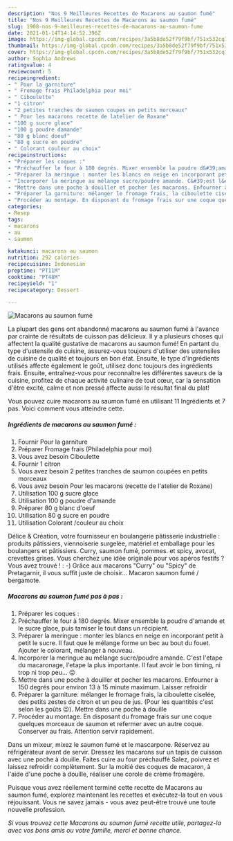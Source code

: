 ```yaml
---
description: "Nos 9 Meilleures Recettes de Macarons au saumon fumé"
title: "Nos 9 Meilleures Recettes de Macarons au saumon fumé"
slug: 1908-nos-9-meilleures-recettes-de-macarons-au-saumon-fume
date: 2021-01-14T14:14:52.396Z
image: https://img-global.cpcdn.com/recipes/3a5b8de52f79f9bf/751x532cq70/macarons-au-saumon-fume-photo-principale-de-la-recette.jpg
thumbnail: https://img-global.cpcdn.com/recipes/3a5b8de52f79f9bf/751x532cq70/macarons-au-saumon-fume-photo-principale-de-la-recette.jpg
cover: https://img-global.cpcdn.com/recipes/3a5b8de52f79f9bf/751x532cq70/macarons-au-saumon-fume-photo-principale-de-la-recette.jpg
author: Sophia Andrews
ratingvalue: 4
reviewcount: 5
recipeingredient:
- " Pour la garniture"
- " Fromage frais Philadelphia pour moi"
- " Ciboulette"
- "1 citron"
- "2 petites tranches de saumon coupes en petits morceaux"
- " Pour les macarons recette de latelier de Roxane"
- "100 g sucre glace"
- "100 g poudre damande"
- "80 g blanc doeuf"
- "80 g sucre en poudre"
- " Colorant couleur au choix"
recipeinstructions:
- "Préparer les coques :"
- "Préchauffer le four à 180 degrés. Mixer ensemble la poudre d&#39;amande et le sucre glace, puis tamiser le tout dans un récipient."
- "Préparer la meringue : monter les blancs en neige en incorporant petit à petit le sucre. Il faut que le mélange forme un bec au bout du fouet. Ajouter le colorant, mélanger à nouveau."
- "Incorporer la meringue au mélange sucre/poudre amande. C&#39;est l&#39;etape du macaronage, l&#39;etape la plus importante. Il faut avoir le bon timing, ni trop ni trop peu... 😜"
- "Mettre dans une poche à douiller et pocher les macarons. Enfourner à 150 degrés pour environ 13 à 15 minute maximum. Laisser refroidir"
- "Préparer la garniture: mélanger le fromage frais, la ciboulette ciselée, des petits zestes de citron et un peu de jus. (Pour les quantités c&#39;est selon les goûts 😉). Mettre dans une poche à douille"
- "Procéder au montage. En disposant du fromage frais sur une coque quelques morceaux de saumon et refermer avec un autre coque. Conserver au frais. Attention servir rapidement."
categories:
- Resep
tags:
- macarons
- au
- saumon

katakunci: macarons au saumon 
nutrition: 292 calories
recipecuisine: Indonesian
preptime: "PT11M"
cooktime: "PT48M"
recipeyield: "1"
recipecategory: Dessert

---
```



![Macarons au saumon fumé](https://img-global.cpcdn.com/recipes/3a5b8de52f79f9bf/751x532cq70/macarons-au-saumon-fume-photo-principale-de-la-recette.jpg)

La plupart des gens ont abandonné macarons au saumon fumé à l'avance par crainte de résultats de cuisson pas délicieux. Il y a plusieurs choses qui affectent la qualité gustative de macarons au saumon fumé! En partant du type d'ustensile de cuisine, assurez-vous toujours d'utiliser des ustensiles de cuisine de qualité et toujours en bon état. Ensuite, le type d'ingrédients utilisés affecte également le goût, utilisez donc toujours des ingrédients frais. Ensuite, entraînez-vous pour reconnaître les différentes saveurs de la cuisine, profitez de chaque activité culinaire de tout cœur, car la sensation d'être excité, calme et non pressé affecte aussi le résultat final du plat!

<!--inarticleads1-->

Vous pouvez cuire macarons au saumon fumé en utilisant 11 Ingrédients et 7 pas. Voici comment vous atteindre cette.

##### Ingrédients de macarons au saumon fumé :

1. Fournir  Pour la garniture
1. Préparer  Fromage frais (Philadelphia pour moi)
1. Vous avez besoin  Ciboulette
1. Fournir 1 citron
1. Vous avez besoin 2 petites tranches de saumon coupées en petits morceaux
1. Vous avez besoin  Pour les macarons (recette de l&#39;atelier de Roxane)
1. Utilisation 100 g sucre glace
1. Utilisation 100 g poudre d&#39;amande
1. Préparer 80 g blanc d&#39;oeuf
1. Utilisation 80 g sucre en poudre
1. Utilisation  Colorant /couleur au choix


Délice &amp; Création, votre fournisseur en boulangerie pâtisserie industrielle : produits pâtissiers, viennoiserie surgelée, matériel et emballage pour les boulangers et pâtissiers. Curry, saumon fumé, pommes. et spicy, avocat, crevettes grises. Vous cherchez une idée originale pour vos apéros festifs ? Vous avez trouvé ! : -) Grâce aux macarons &#34;Curry&#34; ou &#34;Spicy&#34; de Pretagarnir, il vous suffit juste de choisir… Macaron saumon fumé / bergamote. 

<!--inarticleads2-->

##### Macarons au saumon fumé pas à pas :

1. Préparer les coques :
1. Préchauffer le four à 180 degrés. Mixer ensemble la poudre d&#39;amande et le sucre glace, puis tamiser le tout dans un récipient.
1. Préparer la meringue : monter les blancs en neige en incorporant petit à petit le sucre. Il faut que le mélange forme un bec au bout du fouet. Ajouter le colorant, mélanger à nouveau.
1. Incorporer la meringue au mélange sucre/poudre amande. C&#39;est l&#39;etape du macaronage, l&#39;etape la plus importante. Il faut avoir le bon timing, ni trop ni trop peu... 😜
1. Mettre dans une poche à douiller et pocher les macarons. Enfourner à 150 degrés pour environ 13 à 15 minute maximum. Laisser refroidir
1. Préparer la garniture: mélanger le fromage frais, la ciboulette ciselée, des petits zestes de citron et un peu de jus. (Pour les quantités c&#39;est selon les goûts 😉). Mettre dans une poche à douille
1. Procéder au montage. En disposant du fromage frais sur une coque quelques morceaux de saumon et refermer avec un autre coque. Conserver au frais. Attention servir rapidement.


Dans un mixeur, mixez le saumon fumé et le mascarpone. Réservez au réfrigérateur avant de servir. Dressez les macarons sur un tapis de cuisson avec une poche à douille. Faites cuire au four préchauffé Salez, poivrez et laissez refroidir complètement. Sur la moitié des coques de macaron, à l&#39;aide d&#39;une poche à douille, réaliser une corole de crème fromagère. 

<!--inarticleads1-->

<p>
Puisque vous avez réellement terminé cette recette de Macarons au saumon fumé, explorez maintenant les recettes et exécutez-la tout en vous réjouissant. Vous ne savez jamais - vous avez peut-être trouvé une toute nouvelle profession.
</p>

<p>
<i>Si vous trouvez cette Macarons au saumon fumé recette utile, partagez-la avec vos bons amis ou votre famille, merci et bonne chance.</i>
</p>
